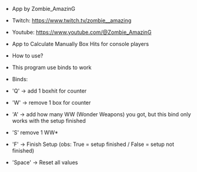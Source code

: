 * App by Zombie_AmazinG
* Twitch: https://www.twitch.tv/zombie__amazing
* Youtube: https://www.youtube.com/@Zombie_AmazinG
* App to Calculate Manually Box Hits for console players

* How to use?
* This program use binds to work

* Binds:
* 'Q' -> add 1 boxhit for counter
* 'W' -> remove 1 box for counter
* 'A' -> add how many WW (Wonder Weapons) you got, but this bind only works with the setup finished
* 'S' remove 1 WW*
* 'F' -> Finish Setup (obs: True = setup finished / False = setup not finished)
* 'Space' -> Reset all values
